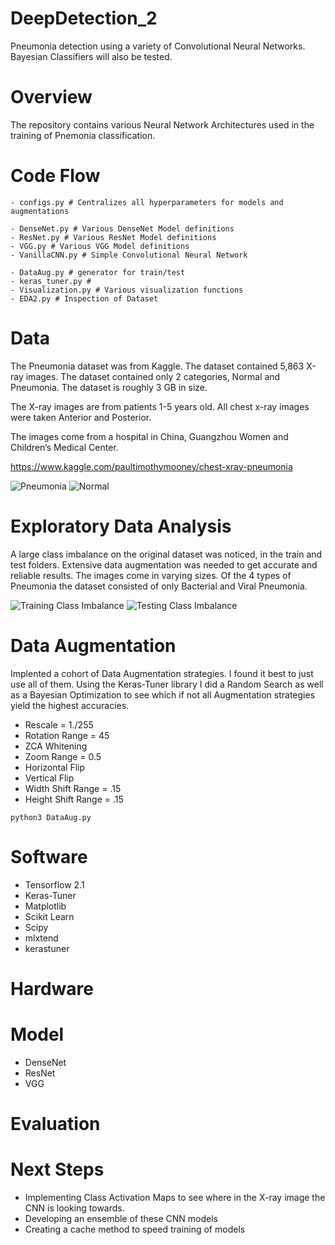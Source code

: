 # DeepDetection_2
Pneumonia detection using a variety of Convolutional Neural Networks. Bayesian Classifiers will also be tested. 

# Overview
The repository contains various Neural Network Architectures used in the training of Pnemonia classification. 

# Code Flow
```
- configs.py # Centralizes all hyperparameters for models and augmentations

- DenseNet.py # Various DenseNet Model definitions
- ResNet.py # Various ResNet Model definitions
- VGG.py # Various VGG Model definitions
- VanillaCNN.py # Simple Convolutional Neural Network

- DataAug.py # generator for train/test 
- keras_tuner.py # 
- Visualization.py # Various visualization functions 
- EDA2.py # Inspection of Dataset 

```


# Data
The Pneumonia dataset was from Kaggle. The dataset contained 5,863 X-ray images. The dataset contained only 2 categories, Normal and Pneumonia. The dataset is roughly 3 GB in size. 

The X-ray images are from patients 1-5 years old. All chest x-ray images were taken Anterior and Posterior. 

The images come from a hospital in China, Guangzhou Women and Children’s Medical Center. 

https://www.kaggle.com/paultimothymooney/chest-xray-pneumonia

![Pneumonia](https://github.com/DeepMindv2/DeepDetection/blob/master/Screen%20Shot%202020-02-22%20at%202.06.51%20PM.png)
![Normal](https://github.com/DeepMindv2/DeepDetection/blob/master/Screen%20Shot%202020-02-22%20at%202.07.16%20PM.png)


# Exploratory Data Analysis
A large class imbalance on the original dataset was noticed, in the train and test folders. Extensive data augmentation was needed to get accurate and reliable results. The images come in varying sizes. Of the 4 types of Pneumonia the dataset consisted of only Bacterial and Viral Pneumonia. 

![Training Class Imbalance](https://github.com/DeepMindv2/DeepDetection/blob/master/Screen%20Shot%202020-02-22%20at%202.14.26%20PM.png)
![Testing Class Imbalance](https://github.com/DeepMindv2/DeepDetection/blob/master/Screen%20Shot%202020-02-22%20at%202.14.44%20PM.png)

# Data Augmentation
Implented a cohort of Data Augmentation strategies. I found it best to just use all of them. Using the Keras-Tuner library I did a Random Search as well as a Bayesian Optimization to see which if not all Augmentation strategies yield the highest accuracies. 

- Rescale = 1./255
- Rotation Range = 45
- ZCA Whitening
- Zoom Range = 0.5
- Horizontal Flip
- Vertical Flip
- Width Shift Range = .15
- Height Shift Range = .15

```
python3 DataAug.py
```

# Software
- Tensorflow 2.1
- Keras-Tuner
- Matplotlib
- Scikit Learn 
- Scipy
- mlxtend
- kerastuner

# Hardware

# Model
- DenseNet
- ResNet
- VGG

# Evaluation



# Next Steps
- Implementing Class Activation Maps to see where in the X-ray image the CNN is looking towards.
- Developing an ensemble of these CNN models 
- Creating a cache method to speed training of models

